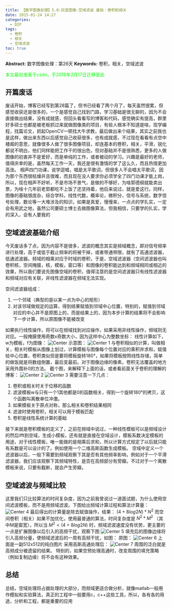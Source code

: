 ```yaml
---
title: 【数字图像处理】5.0:灰度图像-空域滤波 基础：卷积和相关
date: 2015-01-24 14:27
categories:
  - DIP
tags:
  - 卷积
  - 相关
  - 空域滤波
toc: true
---
```

**Abstract:** 数字图像处理：第26天
**Keywords:** 卷积，相关，空域滤波
<!--more-->
<font color="00FF00">本文最初发表于csdn，于2018年2月17日迁移至此</font>
## 开篇废话
废话开始，博客已经写到第28篇了，但书已经看了两个月了，每天虽然很累，但感觉收获还是很多的，一个是感觉自己找到门路，学习基础是很无聊的，因为不会直接做出结果，没有成就感，但回头看看写的博客和代码，感觉确实有提高，群里好多硕士也都是被老板抓过来就做图像类的项目，有些人根本不知道是啥，现学编程，找篇论文，抓起OpenCV一顿找大牛求教，最后做出来个结果，其实之前我也是这样，做出来东西以后感觉自己收获很多，也有成就感，不过现在看看有点空中楼阁的意思，就像很多人做了很多图像项目，却连基本的卷积，相关，平滑，锐化都说不明白，他们同样能把工作干的很出色，但对基础并不是很熟悉，更多的人做图像的初衷并不是爱好，而是单纯的工作，或者被动的学习。兴趣是最好的老师，值得庆幸的是，虽然每天工作一天，我还是很有激情的学了这么久，而且热情更加高涨。
相声四门功课，说学逗唱，唱是太平歌词，但很多人不会唱太平歌词，因为那个东西很枯燥并且很难，而且现在没人要求你必须学全了四门功课才能上岗，所以，现在相声不好听，不是市场不景气，是做的不够好，为啥郭德纲就能卖出票，为啥十几年前老郭都吃不上饭了还坚持着，他后来说过，就是爱这行。同样，图像的基础很庞杂，综合学科，线性代数，概率论，微积分，信号与系统，数字信号处理，数论等一大堆涉及的知识，如果是真爱，慢慢来，一点点的学扎实，一定会有用武之地，虽然公司要硕士博士去做图像算法，但我相信，只要学的扎实，学的深入，会有人要我的

## 空域滤波基础介绍
今天废话多了点，因为内容不是很多，滤波的概念其实是频域概念，即对信号频率进行处理，高于或低于截止频率的将被干掉，或者带通带限，就有了高通滤波器，低通滤波器。频域的相乘对应于时域的卷积，于是，空域滤波器（空间滤波器也叫卷积核，空间掩膜，核，模板，窗口等）和图像的卷积能达到和频域相同或相近的效果，所以我们要说先图像空域的卷积，值得注意的是空间滤波器只有线性滤波器和频域对应有关联，非线性滤波器在频域无法实现。

空间滤波器组成：

1. 一个邻域（典型的是以某一点为中心的矩形）
2. 对该邻域做规定的运算，得到结果赋值到邻域中心位置，特别的，赋值到邻域对应的中心并不是原图上的，而是结果上的，因为本步计算的结果将不会影响下一步计算，所以原图像不能被改变

如果执行线性操作，将可以在频域找到对应操作，如果采用非线性操作，频域则无对应。一般掩膜使用奇数x奇数大小，因为这样中心为整数坐标：
线性计算如下，w为模板，f为图像：
![Center][]
示意图：
![Center 1][]
与卷积相似的计算，叫做相关，相关时模板从图像上划过，计算模板与图像每个位置对应的乘积并求和，赋值给中心位置，卷积类似但是要将模板旋转180°，如果将模板按照线性存储，简单的做饭就是将数组倒置，最后变最前。对于图像边缘的像素，卷积无法覆盖的地方采用外围补0的方法。
截个图，来解释下上面的话，或者看前面关于卷积的理解的博客：
![Center 2][]
![Center 3][]
需要注意一下几点：

1. 卷积或相关时关于位移的函数
2. 滤波模板w与只有一个1其他都是0的函数相关，得到一个旋转180°的拷贝，这个函数叫离散单位冲激。
3. 如果模板关于原点对称，那么相关和卷积结果相同
4. 滤波时使用卷积，相关可以用于模板匹配
5. 卷积是线性系统计算的基础

接下来就是卷积模板的定义了，之前在频域中说过，一种线性模板可以是频域设计的然后ifft到空域，生成小模板，还有就是直接在空域设计，模板系数决定模板的用途，对于线性模板，唯一能做的是相乘后求和，所以计算方式规定了以后就只能有系数是可以设计的了。例如使用一个二维高斯函数生成模板。
空域中定义一个滤波器以后，一般下需要到频域观察下其是否有其他频率影响，例如对于一个平滑滤波器，我们应该观察下其频域特性，是否在高频部分有旁瓣。不过对于一个离散模板来说，只要有截断，就会产生旁瓣。

## 空域滤波与频域比较
这里我们只比较算法的时间复杂度，因为之前我曾说过一道面试题，为什么使用空间滤波模板，而不是用频域滤波。下图给出频域计算过程和算法计算量：
![Center 4][]
最后得出的计算量是除去赋值操作，结果： $(4+8log2N)*N^2$
而空间卷积（相关）如果不加优化，使用最普通的算法，时间复杂度是 $N^2*M^2$ （其中M是窗宽），所以当 $M^2<(4+8log2N)$ 时，频域滤波速度没有优势，更主要的一点是扩展图像以后引入的高频干扰，观察下图
![Center 5][]
填充后的图像边缘将引入高频分量，使频域滤波后的一周有高频干扰，如图：
原图：
![Center 6][]
上面是一副512x512的纯白图片
采用高斯高通处理后：
![Center 7][]
周围的泛白就是高频成分被遗留的结果。
特别的，如果空预处理高通时，改变周围的填充策略（例如复制边缘）将不会有这种效果。
## 总结
总结，空域处理将占据处理的大部分，而频域更适合做分析，就像matlab一般用作模拟和实验算法，真正的工程中一般要用c，c++这些工具，所以，各有各的用途，分析和工程，都是重要的应用


[Center]: ./20150124134136817.png
[Center 1]: ./20150124134148406.png
[Center 2]: ./20150124135320877.png
[Center 3]: ./20150124135308812.png
[Center 4]: ./20150124140543251.jpg
[Center 5]: ./20150124141333810.png
[Center 6]: ./20150124141939381.jpg
[Center 7]: ./20150124142022953.jpg





